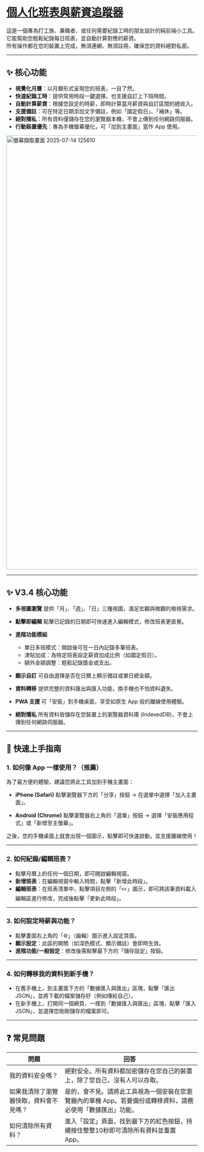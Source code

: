 # [個人化班表與薪資追蹤器](https://buttst.github.io/7-14_personal-salary-tracker-/)

這是一個專為打工族、兼職者、或任何需要紀錄工時的朋友設計的純前端小工具。  
它能幫助您輕鬆紀錄每日班表，並自動計算對應的薪資。  
所有操作都在您的裝置上完成，無須連網、無須註冊，確保您的資料絕對私密。

---

## ✨ 核心功能

- **視覺化月曆**：以月曆形式呈現您的班表，一目了然。  
- **快速紀錄工時**：提供常用時段一鍵選擇，也支援自訂上下班時間。  
- **自動計算薪資**：根據您設定的時薪，即時計算當月薪資與自訂區間的總收入。  
- **支援備註**：可在特定日期添加文字備註，例如「國定假日」、「補休」等。  
- **絕對隱私**：所有資料僅儲存在您的瀏覽器本機，不會上傳到任何網路伺服器。  
- **行動裝置優先**：專為手機螢幕優化，可「加到主畫面」當作 App 使用。  

<img width="906" height="1140" alt="螢幕擷取畫面 2025-07-14 125610" src="https://github.com/user-attachments/assets/55b96fd2-fd65-4440-81c1-25f968ac99fb" />


---

## ✨ V3.4 核心功能

* **多視圖瀏覽**
  提供「月」、「週」、「日」三種視圖，滿足宏觀與微觀的檢視需求。

* **點擊即編輯**
  點擊已記錄的日期即可快速進入編輯模式，修改班表更直覺。

* **進階功能模組**

  * 單日多班模式：開啟後可在一日內記錄多筆班表。
  * 津貼加成：為特定班表設定薪資加成比例（如國定假日）。
  * 額外金額調整：輕鬆記錄獎金或支出。

* **顯示自訂**
  可自由選擇是否在日曆上顯示備註或單日總金額。

* **資料轉移**
  提供完整的資料匯出與匯入功能，換手機也不怕資料遺失。

* **PWA 支援**
  可「安裝」到手機桌面，享受如原生 App 般的離線使用體驗。

* **絕對隱私**
  所有資料皆儲存在您裝置上的瀏覽器資料庫 (IndexedDB)，不會上傳到任何網路伺服器。

---

## 🚀 快速上手指南

### 1. 如何像 App 一樣使用？（推薦）

為了最方便的體驗，建議您將此工具加到手機主畫面：

* **iPhone (Safari)**
  點擊瀏覽器下方的「分享」按鈕 → 在選單中選擇「加入主畫面」。

* **Android (Chrome)**
  點擊瀏覽器右上角的「選單」按鈕 → 選擇「安裝應用程式」或「新增至主螢幕」。

之後，您的手機桌面上就會出現一個圖示，點擊即可快速啟動，並支援離線使用！

---

### 2. 如何紀錄/編輯班表？

* 點擊月曆上的任何一個日期，即可開啟編輯視窗。
* **新增班表**：在編輯視窗中輸入時間，點擊「新增此時段」。
* **編輯班表**：在班表清單中，點擊項目左側的「✏️」圖示，即可將該筆資料載入編輯區進行修改，完成後點擊「更新此時段」。

---

### 3. 如何設定時薪與功能？

* 點擊畫面右上角的「⚙️」（齒輪）圖示進入設定頁面。
* **顯示設定**：此區的開關（如深色模式、顯示備註）會即時生效。
* **進階功能/一般設定**：修改後需點擊最下方的「儲存設定」按鈕。

---

### 4. 如何轉移我的資料到新手機？

* 在舊手機上，到主畫面下方的「數據匯入與匯出」區塊，點擊「匯出 JSON」，並將下載的檔案儲存好（例如傳給自己）。
* 在新手機上，打開同一個網頁，一樣到「數據匯入與匯出」區塊，點擊「匯入 JSON」，並選擇您剛剛儲存的檔案即可。

---

## ❓ 常見問題

| 問題                  | 回答                                                       |
| ------------------- | -------------------------------------------------------- |
| 我的資料安全嗎？            | 絕對安全。所有資料都加密儲存在您自己的裝置上，除了您自己，沒有人可以存取。                    |
| 如果我清除了瀏覽器快取，資料會不見嗎？ | 是的，會不見。請將此工具視為一個安裝在您瀏覽器內的單機 App。若要備份或轉移資料，請務必使用「數據匯出」功能。 |
| 如何清除所有資料？           | 進入「設定」頁面，找到最下方的紅色按鈕，持續按住整整10秒即可清除所有資料並重置 App。            |
